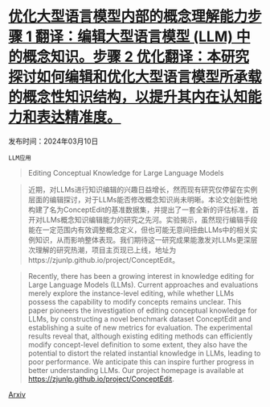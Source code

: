 # [优化大型语言模型内部的概念理解能力步骤 1 翻译：编辑大型语言模型 (LLM) 中的概念知识。步骤 2 优化翻译：本研究探讨如何编辑和优化大型语言模型所承载的概念性知识结构，以提升其内在认知能力和表达精准度。](https://arxiv.org/abs/2403.06259)

发布时间：2024年03月10日

`LLM应用`

> Editing Conceptual Knowledge for Large Language Models

> 近期，对LLMs进行知识编辑的兴趣日益增长，然而现有研究仅停留在实例层面的编辑探讨，对于LLMs能否修改概念知识尚未明晰。本论文创新性地构建了名为ConceptEdit的基准数据集，并提出了一套全新的评估标准，首开对LLMs概念知识编辑能力的研究之先河。实验揭示，虽然现行编辑手段能在一定范围内有效调整概念定义，但也可能无意间扭曲LLMs中的相关实例知识，从而影响整体表现。我们期待这一研究成果能激发对LLMs更深层次理解的研究热潮，项目主页现已上线，地址为https://zjunlp.github.io/project/ConceptEdit。

> Recently, there has been a growing interest in knowledge editing for Large Language Models (LLMs). Current approaches and evaluations merely explore the instance-level editing, while whether LLMs possess the capability to modify concepts remains unclear. This paper pioneers the investigation of editing conceptual knowledge for LLMs, by constructing a novel benchmark dataset ConceptEdit and establishing a suite of new metrics for evaluation. The experimental results reveal that, although existing editing methods can efficiently modify concept-level definition to some extent, they also have the potential to distort the related instantial knowledge in LLMs, leading to poor performance. We anticipate this can inspire further progress in better understanding LLMs. Our project homepage is available at https://zjunlp.github.io/project/ConceptEdit.

[Arxiv](https://arxiv.org/abs/2403.06259)